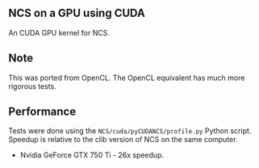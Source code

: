 ## NCS on a GPU using CUDA ##

An CUDA GPU kernel for NCS.

## Note ##

This was ported from OpenCL. The OpenCL equivalent has much more
rigorous tests.

## Performance ##

Tests were done using the `NCS/cuda/pyCUDANCS/profile.py` Python script.
Speedup is relative to the clib version of NCS on the same computer.

* Nvidia GeForce GTX 750 Ti - 26x speedup.
